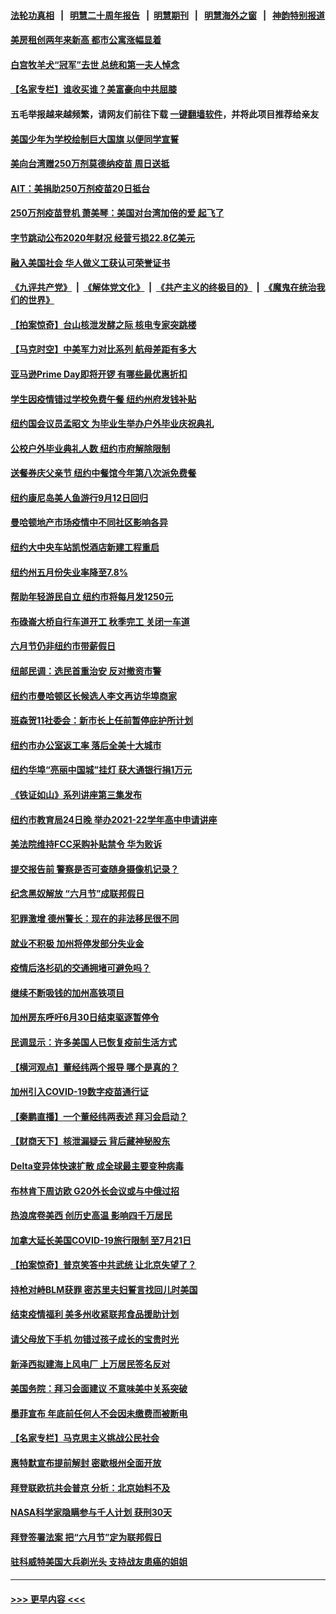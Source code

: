 #### [法轮功真相](https://github.com/gfw-breaker/truth/blob/master/README.md?t=0) &nbsp;&nbsp;|&nbsp;&nbsp; [明慧二十周年报告](https://github.com/gfw-breaker/mh-reports/blob/master/README.md?t=0) &nbsp;&nbsp;|&nbsp;&nbsp;[明慧期刊](https://github.com/gfw-breaker/mh-qikan) &nbsp;&nbsp;|&nbsp;&nbsp; [明慧海外之窗](https://github.com/gfw-breaker/mh-news/blob/master/README.md?t=0) &nbsp;&nbsp;|&nbsp;&nbsp; [神韵特别报道](https://github.com/gfw-breaker/mh-news/blob/master/shenyun.md?t=0)
#### [美房租创两年来新高 都市公寓涨幅显着](../pages/nsc412/n13033618.md?t=06200702) 
#### [白宫牧羊犬“冠军”去世 总统和第一夫人悼念](../pages/nsc412/n13033583.md?t=06200702) 
#### [【名家专栏】谁收买谁？美富豪向中共屈膝](../pages/nsc412/n13033249.md?t=06200702) 
#### 五毛举报越来越频繁，请网友们前往下载 [一键翻墙软件](https://github.com/gfw-breaker/ssr-accounts)，并将此项目推荐给亲友
#### [美国少年为学校绘制巨大国旗 以便同学宣誓](../pages/nsc412/n13033217.md?t=06200702) 
#### [美向台湾赠250万剂莫德纳疫苗 周日送抵](../pages/nsc412/n13033241.md?t=06200702) 
#### [AIT：美捐助250万剂疫苗20日抵台](../pages/nsc412/n13033300.md?t=06200702) 
#### [250万剂疫苗登机 萧美琴：美国对台湾加倍的爱 起飞了](../pages/nsc412/n13033388.md?t=06200702) 
#### [字节跳动公布2020年财况 经营亏损22.8亿美元](../pages/nsc412/n13033347.md?t=06200702) 
#### [融入美国社会 华人做义工获认可荣誉证书](../pages/nsc412/n13033224.md?t=06200702) 
#### [《九评共产党》](https://github.com/begood0513/9ping.md/blob/master/README.md) &nbsp;|&nbsp; [《解体党文化》](../../../../jtdwh.md/blob/master/README.md)  &nbsp;|&nbsp; [《共产主义的终极目的》](../../../../gczydzjmd.md/blob/master/README.md) &nbsp;|&nbsp; [《魔鬼在统治我们的世界》](../../../../mgztzwmdsj.md/blob/master/README.md) 
#### [【拍案惊奇】台山核泄发酵之际 核电专家突跳楼](../pages/nsc412/n13032472.md?t=06200702) 
#### [【马克时空】中美军力对比系列 航母差距有多大](../pages/nsc412/n13032956.md?t=06200702) 
#### [亚马逊Prime Day即将开锣 有哪些最优惠折扣](../pages/nsc412/n13032063.md?t=06200702) 
#### [学生因疫情错过学校免费午餐 纽约州府发钱补贴](../pages/nsc412/n13032430.md?t=06200702) 
#### [纽约国会议员孟昭文 为毕业生举办户外毕业庆祝典礼](../pages/nsc412/n13032482.md?t=06200702) 
#### [公校户外毕业典礼人数 纽约市府解除限制](../pages/nsc412/n13032479.md?t=06200702) 
#### [送餐券庆父亲节 纽约中餐馆今年第八次派免费餐](../pages/nsc412/n13032389.md?t=06200702) 
#### [纽约康尼岛美人鱼游行9月12日回归](../pages/nsc412/n13032408.md?t=06200702) 
#### [曼哈顿地产市场疫情中不同社区影响各异](../pages/nsc412/n13032517.md?t=06200702) 
#### [纽约大中央车站凯悦酒店新建工程重启](../pages/nsc412/n13032412.md?t=06200702) 
#### [纽约州五月份失业率降至7.8%](../pages/nsc412/n13032405.md?t=06200702) 
#### [帮助年轻游民自立 纽约市将每月发1250元](../pages/nsc412/n13032402.md?t=06200702) 
#### [布碌崙大桥自行车道开工 秋季完工 关闭一车道](../pages/nsc412/n13032414.md?t=06200702) 
#### [六月节仍非纽约市带薪假日](../pages/nsc412/n13032417.md?t=06200702) 
#### [纽邮民调：选民首重治安 反对撤资市警](../pages/nsc412/n13032419.md?t=06200702) 
#### [纽约市曼哈顿区长候选人李文再访华埠商家](../pages/nsc412/n13032422.md?t=06200702) 
#### [班森贺11社委会：新市长上任前暂停庇护所计划](../pages/nsc412/n13032428.md?t=06200702) 
#### [纽约市办公室返工率 落后全美十大城市](../pages/nsc412/n13032433.md?t=06200702) 
#### [纽约华埠“亮丽中国城”挂灯 获大通银行捐1万元](../pages/nsc412/n13032435.md?t=06200702) 
#### [《铁证如山》系列讲座第三集发布](../pages/nsc412/n13032475.md?t=06200702) 
#### [纽约市教育局24日晚 举办2021-22学年高中申请讲座](../pages/nsc412/n13032490.md?t=06200702) 
#### [美法院维持FCC采购补贴禁令 华为败诉](../pages/nsc412/n13032381.md?t=06200702) 
#### [提交报告前 警察是否可查随身摄像机记录？](../pages/nsc412/n13032320.md?t=06200702) 
#### [纪念黑奴解放 “六月节”成联邦假日](../pages/nsc412/n13030255.md?t=06200702) 
#### [犯罪激增 德州警长：现在的非法移民很不同](../pages/nsc412/n13032159.md?t=06200702) 
#### [就业不积极 加州将停发部分失业金](../pages/nsc412/n13032216.md?t=06200702) 
#### [疫情后洛杉矶的交通拥堵可避免吗？](../pages/nsc412/n13032133.md?t=06200702) 
#### [继续不断吸钱的加州高铁项目](../pages/nsc412/n13032121.md?t=06200702) 
#### [加州房东呼吁6月30日结束驱逐暂停令](../pages/nsc412/n13032103.md?t=06200702) 
#### [民调显示：许多美国人已恢复疫前生活方式](../pages/nsc412/n13031985.md?t=06200702) 
#### [【横河观点】董经纬两个报导 哪个是真的？](../pages/nsc412/n13032045.md?t=06200702) 
#### [加州引入COVID-19数字疫苗通行证](../pages/nsc412/n13032036.md?t=06200702) 
#### [【秦鹏直播】一个董经纬两表述 拜习会启动？](../pages/nsc412/n13032017.md?t=06200702) 
#### [【财商天下】核泄漏疑云 背后藏神秘股东](../pages/nsc412/n13031581.md?t=06200702) 
#### [Delta变异体快速扩散 成全球最主要变种病毒](../pages/nsc412/n13031970.md?t=06200702) 
#### [布林肯下周访欧 G20外长会议或与中俄过招](../pages/nsc412/n13031942.md?t=06200702) 
#### [热浪席卷美西 创历史高温 影响四千万居民](../pages/nsc412/n13031931.md?t=06200702) 
#### [加拿大延长美国COVID-19旅行限制 至7月21日](../pages/nsc412/n13031734.md?t=06200702) 
#### [【拍案惊奇】普京笑答中共武统 让北京失望了？](../pages/nsc412/n13031093.md?t=06200702) 
#### [持枪对峙BLM获罪 密苏里夫妇誓言找回儿时美国](../pages/nsc412/n13031704.md?t=06200702) 
#### [结束疫情福利 美多州收紧联邦食品援助计划](../pages/nsc412/n13031485.md?t=06200702) 
#### [请父母放下手机 勿错过孩子成长的宝贵时光](../pages/nsc412/n13031515.md?t=06200702) 
#### [新泽西拟建海上风电厂 上万居民签名反对](../pages/nsc412/n13031617.md?t=06200702) 
#### [美国务院：拜习会面建议 不意味美中关系突破](../pages/nsc412/n13031620.md?t=06200702) 
#### [墨菲宣布 年底前任何人不会因未缴费而被断电](../pages/nsc412/n13031646.md?t=06200702) 
#### [【名家专栏】马克思主义挑战公民社会](../pages/nsc412/n13031199.md?t=06200702) 
#### [惠特默宣布提前解封 密歇根州全面开放](../pages/nsc412/n13031490.md?t=06200702) 
#### [拜登联欧抗共会普京 分析：北京始料不及](../pages/nsc412/n13031476.md?t=06200702) 
#### [NASA科学家隐瞒参与千人计划 获刑30天](../pages/nsc412/n13031350.md?t=06200702) 
#### [拜登签署法案 把“六月节”定为联邦假日](../pages/nsc412/n13031265.md?t=06200702) 
#### [驻科威特美国大兵剃光头 支持战友患癌的姐姐](../pages/nsc412/n13031100.md?t=06200702) 

----
#### [ >>> 更早内容 <<< ](../indexes/nsc412-earlier.md)
